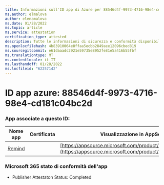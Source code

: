 ```yaml
---
title: Informazioni sull'ID app di Azure per 88546d4f-9973-4716-98e4-cd181c04bc2d
ms.author: elmalova
author: elenamalova
ms.date: 01/28/2022
ms.topic: article
ms.service: attestation
certification_type: attested
description: Tutte le informazioni di sicurezza e conformità disponibili per 88546d4f-9973-4716-98e4-cd181c04bc2d.
ms.openlocfilehash: 4b83910064e8ffaa5ecbb2849aee12096cbed819
ms.sourcegitcommit: e61daaadc2921e59735e8952fe81e5a416b55fbf
ms.translationtype: MT
ms.contentlocale: it-IT
ms.lasthandoff: 01/28/2022
ms.locfileid: "62257142"
---
```

# <a name="azure-app-id-88546d4f-9973-4716-98e4-cd181c04bc2d"></a>ID app azure: 88546d4f-9973-4716-98e4-cd181c04bc2d


### <a name="apps-associated-with-this-id"></a>App associate a questo ID:
| **Nome app** | **Certificata** | **Visualizzazione in AppSource** |
|--------------|---------------|-----------------------|
| [Remind](https://docs.microsoft.com/microsoft-365-app-certification/forward/WA200001444) |  | [https://appsource.microsoft.com/product/office/WA200001444](https://appsource.microsoft.com/product/office/WA200001444) |

### <a name="microsoft-365-app-compliance-status"></a>Microsoft 365 stato di conformità dell'app
- Publisher Attestaton Status: Completed
